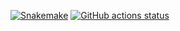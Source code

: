 [![Snakemake](https://img.shields.io/badge/snakemake-≥8.0-brightgreen.svg)](https://snakemake.github.io)
[![GitHub actions status](https://github.com/snakemake-workflows/transcriptome-differential-expression/workflows/Tests/badge.svg?branch=main)](https://github.com/snakemake-workflows/transcriptome-differential-expression/actions?query=branch%3Amain+workflow%3ATests)







